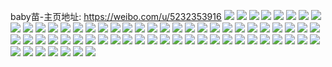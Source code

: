 baby苗-主页地址: https://weibo.com/u/5232353916 
![](https://wx4.sinaimg.cn/mw2000/005I6qh6ly1h9gb671bkej31o0280e82.jpg) 
![](https://wx4.sinaimg.cn/mw2000/005I6qh6ly1h9gb661lwfj31o0280e82.jpg) 
![](https://wx4.sinaimg.cn/mw2000/005I6qh6ly1h7daaudzn2j31o01o0tcf.jpg) 
![](https://wx4.sinaimg.cn/mw2000/005I6qh6ly1h34jqrudpsj31r02c0u0y.jpg) 
![](https://wx4.sinaimg.cn/mw2000/005I6qh6ly1h34jqvtn29j31lt253x6p.jpg) 
![](https://wx4.sinaimg.cn/mw2000/005I6qh6ly1h34jqpc1bhj31l0241kjl.jpg) 
![](https://wx4.sinaimg.cn/mw2000/005I6qh6ly1h34jqqdff7j31o0281qv5.jpg) 
![](https://wx4.sinaimg.cn/mw2000/005I6qh6ly1h088ah2l7uj30ku0rs79j.jpg) 
![](https://wx4.sinaimg.cn/mw2000/005I6qh6ly1h088ahb8uzj30ku0kutdm.jpg) 
![](https://wx4.sinaimg.cn/mw2000/005I6qh6ly1h088ahjk1ej30ku0ku438.jpg) 
![](https://wx4.sinaimg.cn/mw2000/005I6qh6ly1gz8vmhxjvaj30li0hx0vu.jpg) 
![](https://wx4.sinaimg.cn/mw2000/005I6qh6ly1gz8aipc9iqj30u0140qcs.jpg) 
![](https://wx4.sinaimg.cn/mw2000/005I6qh6ly1gz8aipz7joj31400u0n5r.jpg) 
![](https://wx4.sinaimg.cn/mw2000/005I6qh6ly1gy6oa5o0ypj32c02c0hdu.jpg) 
![](https://wx4.sinaimg.cn/mw2000/005I6qh6ly1gy6o9vir7uj31o01o04pb.jpg) 
![](https://wx4.sinaimg.cn/mw2000/005I6qh6ly1gviil5d32wj61sc1sce8102.jpg) 
![](https://wx4.sinaimg.cn/mw2000/005I6qh6ly1gviil6j9r8j61sc1scb2902.jpg) 
![](https://wx4.sinaimg.cn/mw2000/005I6qh6ly1gvik1pk1vlj62c0340qv702.jpg) 
![](https://wx4.sinaimg.cn/mw2000/005I6qh6ly1gviil7xp0cj626y2xaqv602.jpg) 
![](https://wx4.sinaimg.cn/mw2000/005I6qh6ly1gviil9zm4hj62c0340e8402.jpg) 
![](https://wx4.sinaimg.cn/mw2000/005I6qh6ly1gviilbl8sxj62c0340qv802.jpg) 
![](https://wx4.sinaimg.cn/mw2000/005I6qh6ly1gviili8cb2j62c0340u1002.jpg) 
![](https://wx4.sinaimg.cn/mw2000/005I6qh6ly1gviileb2ojj62c0340b2d02.jpg) 
![](https://wx4.sinaimg.cn/mw2000/005I6qh6ly1gviilgkqh2j62c0340e8202.jpg) 
![](https://wx4.sinaimg.cn/mw2000/005I6qh6ly1gv072kmc1lj60n01ds7mo02.jpg) 
![](https://wx4.sinaimg.cn/mw2000/005I6qh6ly1gu8cj3pj9gj31o01o0npd.jpg) 
![](https://wx4.sinaimg.cn/mw2000/005I6qh6ly1gu8cj4jrumj61o01o0hdt02.jpg) 
![](https://wx4.sinaimg.cn/mw2000/005I6qh6ly1gu8cj543mgj61o01sm4qp02.jpg) 
![](https://wx4.sinaimg.cn/mw2000/005I6qh6ly1gu8cj5q3qmj31o01o0b29.jpg) 
![](https://wx4.sinaimg.cn/mw2000/005I6qh6ly1gssdgo0yvtj62c03401ky02.jpg) 
![](https://wx4.sinaimg.cn/mw2000/005I6qh6ly1grenmpik53j30k00f0myt.jpg) 
![](https://wx4.sinaimg.cn/mw2000/005I6qh6ly1gr3249h8qoj32c02c0b29.jpg) 
![](https://wx4.sinaimg.cn/mw2000/005I6qh6ly1gqciy6wxz8j31o01o0b2a.jpg) 
![](https://wx4.sinaimg.cn/mw2000/005I6qh6ly1gq0zum6dihj32c02c04qp.jpg) 
![](https://wx4.sinaimg.cn/mw2000/005I6qh6ly1goulratdb8j33402c0kjj.jpg) 
![](https://wx4.sinaimg.cn/mw2000/005I6qh6ly1goulr9b20wj33402c07vo.jpg) 
![](https://wx4.sinaimg.cn/mw2000/005I6qh6ly1goulrcqh3gj31sc2dse81.jpg) 
![](https://wx4.sinaimg.cn/mw2000/005I6qh6ly1gop3kzd6ajj32c02c04qp.jpg) 
![](https://wx4.sinaimg.cn/mw2000/005I6qh6ly1gop3l0vaz2j32a72gsb29.jpg) 
![](https://wx4.sinaimg.cn/mw2000/005I6qh6ly1go6yze1dg8j32c02c0ayn.jpg) 
![](https://wx4.sinaimg.cn/mw2000/005I6qh6ly1gngysqu7qaj31o01o0npd.jpg) 
![](https://wx4.sinaimg.cn/mw2000/005I6qh6ly1gngysriswcj31o01o0npd.jpg) 
![](https://wx4.sinaimg.cn/mw2000/005I6qh6ly1gml8u4qv2sj31o01o0npd.jpg) 
![](https://wx4.sinaimg.cn/mw2000/005I6qh6ly1gml8u6viorj31o01o0kjl.jpg) 
![](https://wx4.sinaimg.cn/mw2000/005I6qh6ly1gmebif24cnj31o01o0x6p.jpg) 
![](https://wx4.sinaimg.cn/mw2000/005I6qh6ly1gmebidk6kcj31o01o0x6p.jpg) 
![](https://wx4.sinaimg.cn/mw2000/005I6qh6ly1gm0f8mzsx3j31o01o0kjl.jpg) 
![](https://wx4.sinaimg.cn/mw2000/005I6qh6ly1gm0f8l5k2vj31o01o0qv5.jpg) 
![](https://wx4.sinaimg.cn/mw2000/005I6qh6ly1gm0f8nqnffj31o01o0qv5.jpg) 
![](https://wx4.sinaimg.cn/mw2000/005I6qh6ly1gm0f8p5kgyj31o01o0hdt.jpg) 
![](https://wx4.sinaimg.cn/mw2000/005I6qh6ly1gldavr5q5ij30u00u0apa.jpg) 
![](https://wx4.sinaimg.cn/mw2000/005I6qh6ly1gldavqns2uj30u00u048i.jpg) 
![](https://wx4.sinaimg.cn/mw2000/005I6qh6ly1gkm1p117zfj31400u0aia.jpg) 
![](https://wx4.sinaimg.cn/mw2000/005I6qh6ly1gkm1p1rqt8j31400u0tfk.jpg) 
![](https://wx4.sinaimg.cn/mw2000/005I6qh6ly1gkbbpmylx5j32c02c0npd.jpg) 
![](https://wx4.sinaimg.cn/mw2000/005I6qh6ly1gii7pfiqknj31o01o04qp.jpg) 
![](https://wx4.sinaimg.cn/mw2000/005I6qh6ly1gii7pgfon3j31o01o0x6p.jpg) 
![](https://wx4.sinaimg.cn/mw2000/005I6qh6ly1gcush9xe1cj32c02cbhdw.jpg) 
![](https://wx4.sinaimg.cn/mw2000/005I6qh6ly1gcushbouuyj32952aqe85.jpg) 
![](https://wx4.sinaimg.cn/mw2000/005I6qh6ly1gcush7w1txj32c02c0npg.jpg) 
![](https://wx4.sinaimg.cn/mw2000/005I6qh6ly1gcushdvlyej32c02c0u10.jpg) 
![](https://wx4.sinaimg.cn/mw2000/005I6qh6ly1gaf395jlfoj31o01o0kja.jpg) 
![](https://wx4.sinaimg.cn/mw2000/005I6qh6ly1gaf39603r7j31o01o0nne.jpg) 
![](https://wx4.sinaimg.cn/mw2000/005I6qh6ly1g4dtu4lsejj32c02c0nk1.jpg) 
![](https://wx4.sinaimg.cn/mw2000/005I6qh6ly1g4dtu6ij97j32c02c0h51.jpg) 
